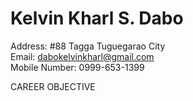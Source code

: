 # Kelvin Kharl S. Dabo
Address: #88 Tagga Tuguegarao City<br>
Email: dabokelvinkharl@gmail.com<br>
Mobile Number: 0999-653-1399

CAREER OBJECTIVE

